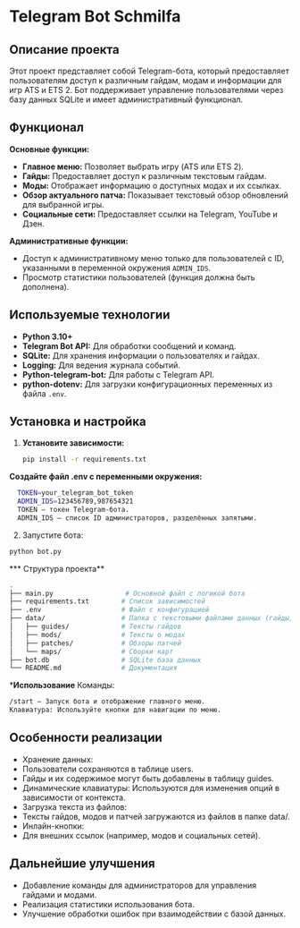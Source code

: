 ﻿# Telegram Bot Schmilfa

## Описание проекта

Этот проект представляет собой Telegram-бота, который предоставляет пользователям доступ к различным гайдам, модам и информации для игр ATS и ETS 2. Бот поддерживает управление пользователями через базу данных SQLite и имеет административный функционал.

## Функционал

**Основные функции:**

- **Главное меню:** Позволяет выбрать игру (ATS или ETS 2).
- **Гайды:** Предоставляет доступ к различным текстовым гайдам.
- **Моды:** Отображает информацию о доступных модах и их ссылках.
- **Обзор актуального патча:** Показывает текстовый обзор обновлений для выбранной игры.
- **Социальные сети:** Предоставляет ссылки на Telegram, YouTube и Дзен.

**Административные функции:**

- Доступ к административному меню только для пользователей с ID, указанными в переменной окружения `ADMIN_IDS`.
- Просмотр статистики пользователей (функция должна быть дополнена).

## Используемые технологии

- **Python 3.10+**
- **Telegram Bot API:** Для обработки сообщений и команд.
- **SQLite:** Для хранения информации о пользователях и гайдах.
- **Logging:** Для ведения журнала событий.
- **Python-telegram-bot:** Для работы с Telegram API.
- **python-dotenv:** Для загрузки конфигурационных переменных из файла `.env`.

## Установка и настройка

1. **Установите зависимости:**
   ```bash
   pip install -r requirements.txt

**Создайте файл .env с переменными окружения:**
```bash
  TOKEN=your_telegram_bot_token
  ADMIN_IDS=123456789,987654321
  TOKEN — токен Telegram-бота.
  ADMIN_IDS — список ID администраторов, разделённых запятыми.
```

2. Запустите бота:
```bash
python bot.py
```

*** Структура проекта**
```bash
.
├── main.py                  # Основной файл с логикой бота
├── requirements.txt        # Список зависимостей
├── .env                    # Файл с конфигурацией
├── data/                   # Папка с текстовыми файлами данных (гайды, моды, патчи)
│   ├── guides/             # Тексты гайдов
│   ├── mods/               # Тексты о модах
│   ├── patches/            # Обзоры патчей
│   └── maps/               # Сборки карт
├── bot.db                  # SQLite база данных
└── README.md               # Документация
```

***Использование**
Команды:
```bash
/start — Запуск бота и отображение главного меню.
Клавиатура: Используйте кнопки для навигации по меню.
```

## Особенности реализации
- Хранение данных:
- Пользователи сохраняются в таблице users.
- Гайды и их содержимое могут быть добавлены в таблицу guides.
- Динамические клавиатуры: Используются для изменения опций в зависимости от контекста.
- Загрузка текста из файлов:
- Тексты гайдов, модов и патчей загружаются из файлов в папке data/.
- Инлайн-кнопки:
- Для внешних ссылок (например, модов и социальных сетей).

## Дальнейшие улучшения ##
-  Добавление команды для администраторов для управления гайдами и модами.
-  Реализация статистики использования бота.
-  Улучшение обработки ошибок при взаимодействии с базой данных.